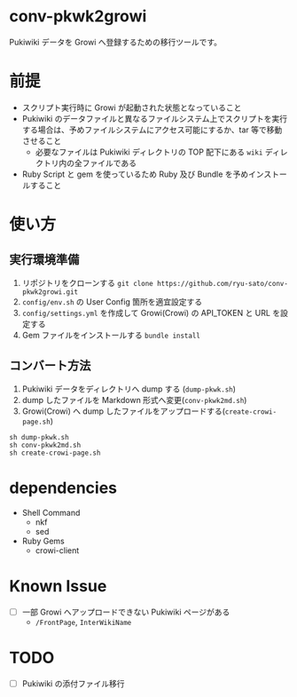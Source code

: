 # conv-pkwk2growi

Pukiwiki データを Growi へ登録するための移行ツールです。

# 前提

- スクリプト実行時に Growi が起動された状態となっていること
- Pukiwiki のデータファイルと異なるファイルシステム上でスクリプトを実行する場合は、予めファイルシステムにアクセス可能にするか、tar 等で移動させること
    - 必要なファイルは Pukiwiki ディレクトリの TOP 配下にある `wiki` ディレクトリ内の全ファイルである
- Ruby Script と gem を使っているため Ruby 及び Bundle を予めインストールすること

# 使い方

## 実行環境準備

1. リポジトリをクローンする
    `git clone https://github.com/ryu-sato/conv-pkwk2growi.git`
1. `config/env.sh` の User Config 箇所を適宜設定する
1. `config/settings.yml` を作成して Growi(Crowi) の API_TOKEN と URL を設定する
1. Gem ファイルをインストールする
    `bundle install`

## コンバート方法

1. Pukiwiki データをディレクトリへ dump する (`dump-pkwk.sh`)
1. dump したファイルを Markdown 形式へ変更(`conv-pkwk2md.sh`)
1. Growi(Crowi) へ dump したファイルをアップロードする(`create-crowi-page.sh`)

```sh:bash
sh dump-pkwk.sh
sh conv-pkwk2md.sh
sh create-crowi-page.sh
```

# dependencies

- Shell Command
  - nkf
  - sed
- Ruby Gems
  - crowi-client

# Known Issue

- [ ] 一部 Growi へアップロードできない Pukiwiki ページがある
    - `/FrontPage`, `InterWikiName`

# TODO

- [ ] Pukiwiki の添付ファイル移行
